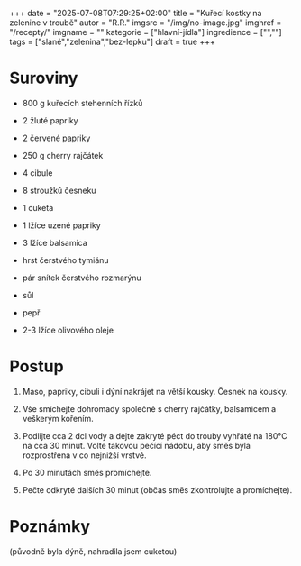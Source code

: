 
+++
date = "2025-07-08T07:29:25+02:00"
title = "Kuřecí kostky na zelenine v troubě"
autor = "R.R."
imgsrc = "/img/no-image.jpg"
imghref = "/recepty/"
imgname = ""
kategorie = ["hlavní-jídla"]
ingredience = ["",""]
tags = ["slané","zelenina","bez-lepku"]
draft = true
+++


# Suroviny
- 800 g kuřecích stehenních řízků

- 2 žluté papriky

- 2 červené papriky

- 250 g cherry rajčátek

- 4 cibule

- 8 stroužků česneku

- 1 cuketa 

- 1 lžíce uzené papriky

- 3 lžíce balsamica 

- hrst čerstvého tymiánu

- pár snítek čerstvého rozmarýnu

- sůl

- pepř

- 2-3 lžíce olivového oleje

# Postup
1. Maso, papriky, cibuli i dýní nakrájet na větší kousky. Česnek na kousky.
2. Vše smíchejte dohromady společně s cherry rajčátky, balsamicem a
veškerým kořením.

3. Podlijte cca 2 dcl vody a dejte zakryté péct do trouby vyhřáté na
180°C na cca  30 minut. Volte takovou pečící nádobu, aby směs byla
rozprostřena v co nejnižší vrstvě.

4. Po 30 minutách směs promíchejte.

5. Pečte odkryté dalších  30 minut (občas směs zkontrolujte a promíchejte).

# Poznámky
(původně byla dýně, nahradila jsem cuketou)

<!-- --> 
